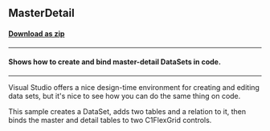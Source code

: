 ## MasterDetail
#### [Download as zip](https://grapecity.github.io/DownGit/#/home?url=https://github.com/GrapeCity/ComponentOne-WinForms-Samples/tree/master/NetFramework\FlexGrid\CS\MasterDetail)
____
#### Shows how to create and bind master-detail DataSets in code.
____
Visual Studio offers a nice design-time environment for creating and editing data sets, but it's nice to see how you can do the same thing on code.

This sample creates a DataSet, adds two tables and a relation to it, then binds the master and detail tables to two C1FlexGrid controls.
